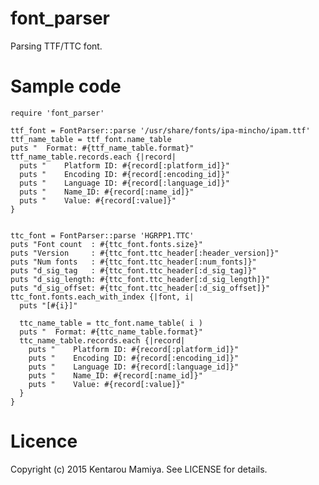 # font_parser
Parsing TTF/TTC font.

# Sample code

    require 'font_parser'
    
    ttf_font = FontParser::parse '/usr/share/fonts/ipa-mincho/ipam.ttf'
    ttf_name_table = ttf_font.name_table
    puts "  Format: #{ttf_name_table.format}"
    ttf_name_table.records.each {|record|
      puts "    Platform ID: #{record[:platform_id]}"
      puts "    Encoding ID: #{record[:encoding_id]}"
      puts "    Language ID: #{record[:language_id]}"
      puts "    Name_ID: #{record[:name_id]}"
      puts "    Value: #{record[:value]}"
    }
    
    
    ttc_font = FontParser::parse 'HGRPP1.TTC'
    puts "Font count  : #{ttc_font.fonts.size}"
    puts "Version     : #{ttc_font.ttc_header[:header_version]}"
    puts "Num fonts   : #{ttc_font.ttc_header[:num_fonts]}"
    puts "d_sig_tag   : #{ttc_font.ttc_header[:d_sig_tag]}"
    puts "d_sig_length: #{ttc_font.ttc_header[:d_sig_length]}"
    puts "d_sig_offset: #{ttc_font.ttc_header[:d_sig_offset]}"
    ttc_font.fonts.each_with_index {|font, i|
      puts "[#{i}]"
    
      ttc_name_table = ttc_font.name_table( i )
      puts "  Format: #{ttc_name_table.format}"
      ttc_name_table.records.each {|record|
        puts "    Platform ID: #{record[:platform_id]}"
        puts "    Encoding ID: #{record[:encoding_id]}"
        puts "    Language ID: #{record[:language_id]}"
        puts "    Name_ID: #{record[:name_id]}"
        puts "    Value: #{record[:value]}"
      }
    }

# Licence
Copyright (c) 2015 Kentarou Mamiya. See LICENSE for details.
